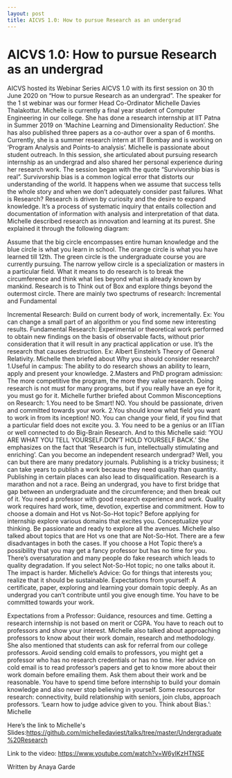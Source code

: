 ```yaml
---
layout: post
title: AICVS 1.0: How to pursue Research as an undergrad
---
```

# AICVS 1.0: How to pursue Research as an undergrad

AICVS hosted its Webinar Series AICVS 1.0 with its first session on 30 th June 2020 on “How to pursue
Research as an undergrad”. The speaker for the 1 st webinar was our former Head Co-Ordinator Michelle
Davies Thalakottur. Michelle is currently a final year student of Computer Engineering in our college. She
has done a research internship at IIT Patna in Summer 2019 on ‘Machine Learning and Dimensionality
Reduction’. She has also published three papers as a co-author over a span of 6 months. Currently, she is
a summer research intern at IIT Bombay and is working on ‘Program Analysis and Points-to analysis’.
Michelle is passionate about student outreach. In this session, she articulated about pursuing research
internship as an undergrad and also shared her personal experience during her research work.
The session began with the quote “Survivorship bias is real”. Survivorship bias is a common logical error
that distorts our understanding of the world. It happens when we assume that success tells the whole
story and when we don’t adequately consider past failures.
What is Research?
Research is driven by curiosity and the desire to expand knowledge. It’s a process of systematic inquiry
that entails collection and documentation of information with analysis and interpretation of that data.
Michelle described research as innovation and learning at its purest. She explained it through the
following diagram:

Assume that the big circle encompasses entire human knowledge and the blue circle is what you learn in
school. The orange circle is what you have learned till 12th. The green circle is the undergraduate course
you are currently pursuing. The narrow yellow circle is a specialization or masters in a particular field.
What it means to do research is to break the circumference and think what lies beyond what is already
known by mankind. Research is to Think out of Box and explore things beyond the outermost circle.
There are mainly two spectrums of research: Incremental and Fundamental

Incremental Research: Build on current body of work, incrementally. Ex: You can change a small part of
an algorithm or you find some new interesting results.
Fundamental Research: Experimental or theoretical work performed to obtain new findings on the basis
of observable facts, without prior consideration that it will result in any practical application or use. It’s
the research that causes destruction. Ex: Albert Einstein’s Theory of General Relativity.
Michelle then briefed about Why you should consider research?
1.Useful in campus: The ability to do research shows an ability to learn, apply and present your
knowledge.
2.Masters and PhD program admission: The more competitive the program, the more they value
research. Doing research is not must for many programs, but if you really have an eye for it, you must go
for it.
Michelle further briefed about Common Misconceptions on Research:
1.You need to be Smart! NO. You should be passionate, driven and committed towards your work.
2.You should know what field you want to work in from its inception! NO. You can change your field, if
you find that a particular field does not excite you.
3. You need to be a genius or an IITian or well connected to do Big-Brain Research. And to this Michelle
said: ‘YOU ARE WHAT YOU TELL YOURSELF.DON’T HOLD YOURSELF BACK.’
She emphasizes on the fact that ‘Research is fun, intellectually stimulating and enriching’.
Can you become an independent research undergrad? Well, you can but there are many predatory
journals. Publishing is a tricky business; it can take years to publish a work because they need quality
than quantity. Publishing in certain places can also lead to disqualification. Research is a marathon and
not a race.
Being an undergrad, you have to first bridge that gap between an undergraduate and the circumference;
and then break out of it. You need a professor with good research experience and work. Quality work
requires hard work, time, devotion, expertise and commitment.
How to choose a domain and Hot vs Not-So-Hot topic?
Before applying for internship explore various domains that excites you. Conceptualize your thinking. Be
passionate and ready to explore all the avenues. Michelle also talked about topics that are Hot vs one
that are Not-So-Hot. There are a few disadvantages in both the cases. If you choose a Hot Topic there’s a
possibility that you may get a fancy professor but has no time for you. There’s oversaturation and many
people do fake research which leads to quality degradation. If you select Not-So-Hot topic; no one talks
about it. The impact is harder.
Michelle’s Advice: Go for things that interests you; realize that it should be sustainable.
Expectations from yourself: A certificate, paper, exploring and learning your domain topic deeply. As an
undergrad you can’t contribute until you give enough time. You have to be committed towards your
work.

Expectations from a Professor: Guidance, resources and time.
Getting a research internship is not based on merit or CGPA. You have to reach out to professors and
show your interest. Michelle also talked about approaching professors to know about their work
domain, research and methodology. She also mentioned that students can ask for referral from our
college professors. Avoid sending cold emails to professors, you might get a professor who has no
research credentials or has no time.
Her advice on cold email is to read professor’s papers and get to know more about their work domain
before emailing them. Ask them about their work and be reasonable. You have to spend time before
internship to build your domain knowledge and also never stop believing in yourself.
Some resources for research: connectivity, build relationship with seniors, join clubs, approach
professors.
‘Learn how to judge advice given to you. Think about Bias.’: Michelle

Here’s the link to Michelle's Slides:https://github.com/michelledaviest/talks/tree/master/Undergraduate%20Research

Link to the video: https://www.youtube.com/watch?v=W6yIKzHTNSE

Written by Anaya Garde
